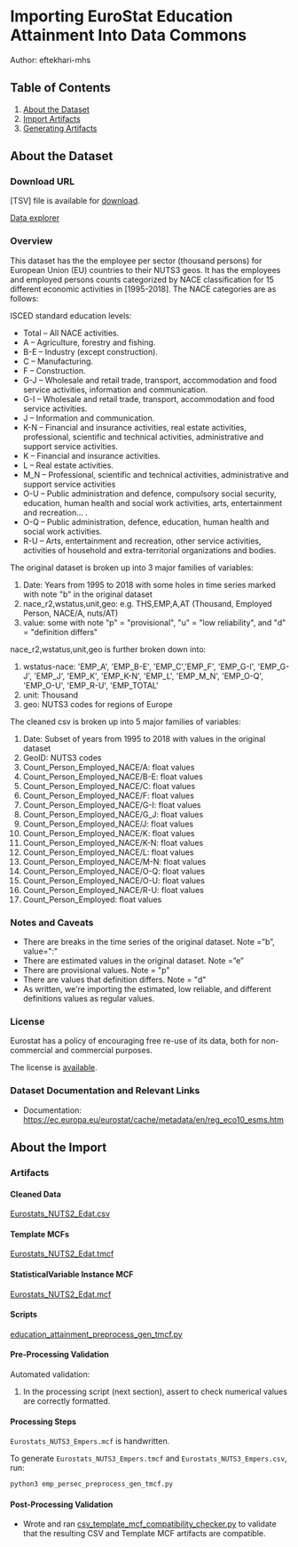 # Importing EuroStat Education Attainment Into Data Commons
Author: eftekhari-mhs

## Table of Contents

1. [About the Dataset](#about-the-dataset)
1. [Import Artifacts](#import-artifacts)
1. [Generating Artifacts](#generating-artifacts)

## About the Dataset

### Download URL

[TSV] file is available for [download](https://ec.europa.eu/eurostat/estat-navtree-portlet-prod/BulkDownloadListing?file=data/nama_10r_3empers.tsv.gz).

[Data explorer](https://appsso.eurostat.ec.europa.eu/nui/show.do?dataset=nama_10r_3empers&lang=en)

### Overview

This dataset has the the employee per sector (thousand persons) for European Union (EU) countries to their NUTS3 geos. It has the employees and employed persons counts categorized by NACE classification for 15 different economic activities in [1995-2018]. The NACE categories are as follows:

ISCED standard education levels: 

- Total – All NACE activities.
- A – Agriculture, forestry and fishing.
- B-E – Industry (except construction).
- C – Manufacturing.
- F – Construction.
- G-J – Wholesale and retail trade, transport, accommodation and food service activities, information and communication.
- G-I – Wholesale and retail trade, transport, accommodation and food service activities.
- J – Information and communication.
- K-N – Financial and insurance activities, real estate activities, professional, scientific and technical activities, administrative and support service activities.
- K – Financial and insurance activities.
- L – Real estate activities.
- M_N – Professional, scientific and technical activities, administrative and support service activities
- O-U – Public administration and defence, compulsory social security, education, human health and social work activities, arts, entertainment and recreation... .
- O-Q – Public administration, defence, education, human health and social work activities.
- R-U – Arts, entertainment and recreation, other service activities, activities of household and extra-territorial organizations and bodies.


The original dataset is broken up into 3 major families of variables:
1. Date: Years from 1995 to 2018 with some holes in time series marked with note "b" in the original dataset
2. nace_r2,wstatus,unit,geo: e.g. THS,EMP,A,AT (Thousand, Employed Person, NACE/A, nuts/AT)
3. value: some with note "p" = "provisional", "u" = "low reliability", and "d" = "definition differs"

nace_r2,wstatus,unit,geo is further broken down into:
1. wstatus-nace: 'EMP_A', 'EMP_B-E', 'EMP_C','EMP_F', 'EMP_G-I', 'EMP_G-J', 'EMP_J', 'EMP_K', 'EMP_K-N', 'EMP_L', 'EMP_M_N', 'EMP_O-Q', 'EMP_O-U', 'EMP_R-U', 'EMP_TOTAL'
2. unit: Thousand
3. geo: NUTS3 codes for regions of Europe

The cleaned csv is broken up into 5 major families of variables:
1. Date: Subset of years from 1995 to 2018 with values in the original dataset
2. GeoID: NUTS3 codes
3. Count_Person_Employed_NACE/A: float values 
4. Count_Person_Employed_NACE/B-E: float values 
5. Count_Person_Employed_NACE/C: float values 
6. Count_Person_Employed_NACE/F: float values 
7. Count_Person_Employed_NACE/G-I: float values 
8. Count_Person_Employed_NACE/G_J: float values 
9. Count_Person_Employed_NACE/J: float values 
10. Count_Person_Employed_NACE/K: float values 
11. Count_Person_Employed_NACE/K-N: float values 
12. Count_Person_Employed_NACE/L: float values 
13. Count_Person_Employed_NACE/M-N: float values 
14. Count_Person_Employed_NACE/O-Q: float values 
15. Count_Person_Employed_NACE/O-U: float values 
16. Count_Person_Employed_NACE/R-U: float values 
17. Count_Person_Employed: float values 


### Notes and Caveats

- There are breaks in the time series of the original dataset. Note =”b”, value=":"
- There are estimated values in the original dataset. Note =”e”
- There are provisional values. Note = "p"
- There are values that definition differs. Note = "d"
- As written, we're importing the estimated, low reliable, and different definitions values as regular values.


### License

Eurostat has a policy of encouraging free re-use of its data, both for non-commercial and commercial purposes. 

The license is [available](https://ec.europa.eu/eurostat/about/policies/copyright).

### Dataset Documentation and Relevant Links 

- Documentation: <https://ec.europa.eu/eurostat/cache/metadata/en/reg_eco10_esms.htm>

## About the Import

### Artifacts

#### Cleaned Data
[Eurostats_NUTS2_Edat.csv](./Eurostats_NUTS3_Empers.csv)

#### Template MCFs
[Eurostats_NUTS2_Edat.tmcf](./Eurostats_NUTS3_Empers.tmcf)

#### StatisticalVariable Instance MCF
[Eurostats_NUTS2_Edat.mcf](./Eurostats_NUTS3_Empers.mcf)

#### Scripts
[education_attainment_preprocess_gen_tmcf.py](./emp_persec_preprocess_gen_tmcf.py)

#### Pre-Processing Validation

Automated validation:
1. In the processing script (next section), assert to check numerical values are correctly formatted.

#### Processing Steps

`Eurostats_NUTS3_Empers.mcf` is handwritten.

To generate `Eurostats_NUTS3_Empers.tmcf` and `Eurostats_NUTS3_Empers.csv`, run:

```bash
python3 emp_persec_preprocess_gen_tmcf.py
```

#### Post-Processing Validation

- Wrote and ran
  [csv_template_mcf_compatibility_checker.py](./csv_template_mcf_compatibility_checker.py)
  to validate that the resulting CSV and Template MCF artifacts are
  compatible.

